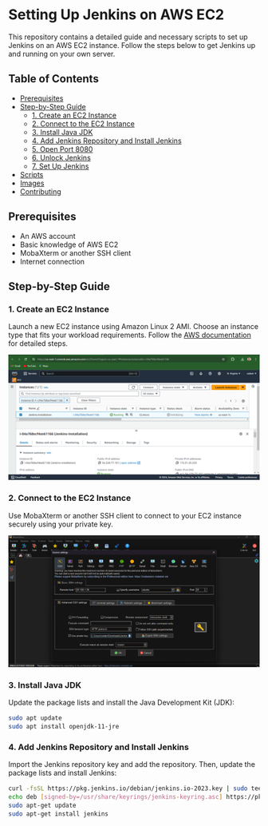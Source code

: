 # Setting Up Jenkins on AWS EC2

This repository contains a detailed guide and necessary scripts to set up Jenkins on an AWS EC2 instance. Follow the steps below to get Jenkins up and running on your own server.

## Table of Contents

- [Prerequisites](#prerequisites)
- [Step-by-Step Guide](#step-by-step-guide)
  - [1. Create an EC2 Instance](#1-create-an-ec2-instance)
  - [2. Connect to the EC2 Instance](#2-connect-to-the-ec2-instance)
  - [3. Install Java JDK](#3-install-java-jdk)
  - [4. Add Jenkins Repository and Install Jenkins](#4-add-jenkins-repository-and-install-jenkins)
  - [5. Open Port 8080](#5-open-port-8080)
  - [6. Unlock Jenkins](#6-unlock-jenkins)
  - [7. Set Up Jenkins](#7-set-up-jenkins)
- [Scripts](#scripts)
- [Images](#images)
- [Contributing](#contributing)

## Prerequisites

- An AWS account
- Basic knowledge of AWS EC2
- MobaXterm or another SSH client
- Internet connection

## Step-by-Step Guide

### 1. Create an EC2 Instance

Launch a new EC2 instance using Amazon Linux 2 AMI. Choose an instance type that fits your workload requirements. Follow the [AWS documentation](https://docs.aws.amazon.com/AWSEC2/latest/UserGuide/EC2_GetStarted.html) for detailed steps.

![EC2 Instance Creation](images/1.png)

### 2. Connect to the EC2 Instance

Use MobaXterm or another SSH client to connect to your EC2 instance securely using your private key.

![MobaXterm Connection](images/mobaxtream.png)

### 3. Install Java JDK

Update the package lists and install the Java Development Kit (JDK):

```bash
sudo apt update
sudo apt install openjdk-11-jre
```

### 4. Add Jenkins Repository and Install Jenkins

Import the Jenkins repository key and add the repository. Then, update the package lists and install Jenkins:

```bash
curl -fsSL https://pkg.jenkins.io/debian/jenkins.io-2023.key | sudo tee /usr/share/keyrings/jenkins-keyring.asc > /dev/null
echo deb [signed-by=/usr/share/keyrings/jenkins-keyring.asc] https://pkg.jenkins.io/debian binary/ | sudo tee /etc/apt/sources.list.d/jenkins.list > /dev/null
sudo apt-get update
sudo apt-get install jenkins
```

